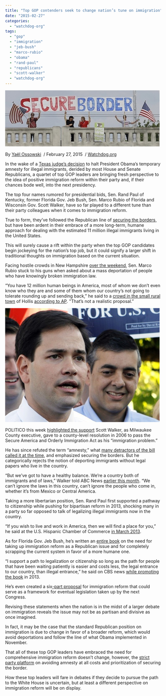 ```yaml
---
title: "Top GOP contenders seek to change nation’s tune on immigration"
date: "2015-02-27"
categories: 
  - "watchdog-org"
tags: 
  - "gop"
  - "immigration"
  - "jeb-bush"
  - "marco-rubio"
  - "obama"
  - "rand-paul"
  - "republicans"
  - "scott-walker"
  - "watchdog-org"
---
```


![](images/tumblr_inline_nkfeq15LJU1qdn1ny.jpg)

By [Yaël Ossowski](http://watchdog.org/author/yael/ "Posts by Yaël Ossowski")  / February 27, 2015  / [Watchdog.org](http://watchdog.org/202744/immigration/)

In the wake of a [Texas judge’s decision](http://watchdog.org/200730/immigrants/) to halt President Obama’s temporary amnesty for illegal immigrants, derided by most House and Senate Republicans, a quartet of top GOP leaders are bringing fresh perspective to the idea of positive immigration reform within their party and, if their chances bode well, into the next presidency.

The top four names rumored for presidential bids, Sen. Rand Paul of Kentucky, former Florida Gov. Jeb Bush, Sen. Marco Rubio of Florida and Wisconsin Gov. Scott Walker, have so far played to a different tune than their party colleagues when it comes to immigration reform.  

True to form, they’ve followed the Republican line of [securing the borders,](http://watchdog.org/202266/rick-perry-border/) but have been ardent in their embrace of a more long-term, humane approach for dealing with the estimated 11 million illegal immigrants living in the United States.

This will surely cause a rift within the party when the top GOP candidates begin jockeying for the nation’s top job, but it could signify a larger shift in traditional thoughts on immigration based on the current situation.

Facing hostile crowds in New Hampshire [over the weekend](http://www.newser.com/article/2999aa69352f4502bebef02422314cbd/in-new-hampshire-floridas-marco-rubio-challenged-on-immigration-at-during-town-hall.html), Sen. Marco Rubio stuck to his guns when asked about a mass deportation of people who have knowingly broken immigration law.

“You have 12 million human beings in America, most of whom we don’t even know who they are and some of them whom our country’s not going to tolerate rounding up and sending back,” he said to a [crowd in the small rural town](http://www.youtube.com/watch?v=MAQA-wT6nDc) of Hollis [according to AP](http://www.newser.com/article/2999aa69352f4502bebef02422314cbd/in-new-hampshire-floridas-marco-rubio-challenged-on-immigration-at-during-town-hall.html). "That’s not a realistic proposal.”

![](images/tumblr_inline_nkferu6Lex1qdn1ny.jpg)

POLITICO this week [highlighted the support](http://www.politico.com/story/2015/02/scott-walkers-immigration-problem-115303.html) Scott Walker, as Milwaukee County executive, gave to a county-level resolution in 2006 to pass the Secure America and Orderly Immigration Act as his “immigration problem.”

He has since refuted the term “amnesty,” what [many detractors of the bill called it at the time](http://www.politifact.com/wisconsin/statements/2015/feb/04/scott-walker/did-scott-walker-flip-flop-pathway-citizenship/), and emphasized securing the borders. But he categorically rejects the notion of deporting immigrants without legal papers who live in the country.

“But we’ve got to have a healthy balance. We’re a country both of immigrants and of laws,” Walker told ABC News [earlier this month](http://abcnews.go.com/Politics/week-transcript-gov-scott-walker/story?id=28605893&singlePage=true). “We can’t ignore the laws in this country, can’t ignore the people who come in, whether it’s from Mexico or Central America.

Taking a more libertarian position, Sen. Rand Paul first supported a pathway to citizenship while pushing for bipartisan reform in 2013, shocking many in a party so far opposed to talk of legalizing illegal immigrants now in the country.

“If you wish to live and work in America, then we will find a place for you,” he said at the U.S. Hispanic Chamber of Commerce [in March 2013](http://www.cbsnews.com/news/rand-paul-endorses-path-to-citizenship/).

As for Florida Gov. Jeb Bush, he’s written an [entire book](http://www.amazon.com/Immigration-Wars-Forging-American-Solution/dp/1476713464) on the need for taking up immigration reform as a Republican issue and for completely scrapping the current system in favor of a more humane one.

“I support a path to legalization or citizenship so long as the path for people that have been waiting patiently is easier and costs less, the legal entrance to our country, than illegal entrance,” he said on CBS news [while promoting the book](http://www.ontheissues.org/2016_Hopefuls.htm) in 2013.

He’s even created a six[\-part proposal](http://www.ontheissues.org/Immigration_Wars.htm) for immigration reform that could serve as a framework for eventual legislation taken up by the next Congress.

Revising these statements when the nation is in the midst of a larger debate on immigration reveals the issue may not be as partisan and divisive as once imagined.

In fact, it may be the case that the standard Republican position on immigration is due to change in favor of a broader reform, which would avoid deportations and follow the line of what Obama implemented in November.

That all of these top GOP leaders have embraced the need for comprehensive immigration reform doesn’t change, however, the [strict party platform](https://www.gop.com/platform/reforming-government/) on avoiding amnesty at all costs and prioritization of securing the border.

How these top leaders will fare in debates if they decide to pursue the path to the White House is uncertain, but at least a different perspective on immigration reform will be on display.

